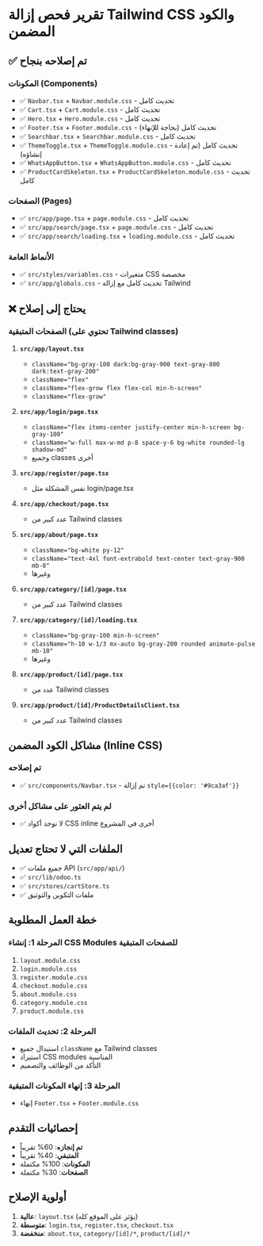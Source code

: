 # تقرير فحص إزالة Tailwind CSS والكود المضمن

## ✅ تم إصلاحه بنجاح

### المكونات (Components)
- ✅ `Navbar.tsx` + `Navbar.module.css` - تحديث كامل
- ✅ `Cart.tsx` + `Cart.module.css` - تحديث كامل  
- ✅ `Hero.tsx` + `Hero.module.css` - تحديث كامل
- ✅ `Footer.tsx` + `Footer.module.css` - تحديث كامل (بحاجة للإنهاء)
- ✅ `Searchbar.tsx` + `Searchbar.module.css` - تحديث كامل
- ✅ `ThemeToggle.tsx` + `ThemeToggle.module.css` - تحديث كامل (تم إعادة إنشاؤه)
- ✅ `WhatsAppButton.tsx` + `WhatsAppButton.module.css` - تحديث كامل
- ✅ `ProductCardSkeleton.tsx` + `ProductCardSkeleton.module.css` - تحديث كامل

### الصفحات (Pages)
- ✅ `src/app/page.tsx` + `page.module.css` - تحديث كامل
- ✅ `src/app/search/page.tsx` + `page.module.css` - تحديث كامل
- ✅ `src/app/search/loading.tsx` + `loading.module.css` - تحديث كامل

### الأنماط العامة
- ✅ `src/styles/variables.css` - متغيرات CSS مخصصة
- ✅ `src/app/globals.css` - تحديث كامل مع إزالة Tailwind

## ❌ يحتاج إلى إصلاح

### الصفحات المتبقية (تحتوي على Tailwind classes)
1. **`src/app/layout.tsx`**
   - `className="bg-gray-100 dark:bg-gray-900 text-gray-800 dark:text-gray-200"`
   - `className="flex"`
   - `className="flex-grow flex flex-col min-h-screen"`
   - `className="flex-grow"`

2. **`src/app/login/page.tsx`**
   - `className="flex items-center justify-center min-h-screen bg-gray-100"`
   - `className="w-full max-w-md p-8 space-y-6 bg-white rounded-lg shadow-md"`
   - وجميع classes أخرى

3. **`src/app/register/page.tsx`**
   - نفس المشكلة مثل login/page.tsx

4. **`src/app/checkout/page.tsx`**
   - عدد كبير من Tailwind classes

5. **`src/app/about/page.tsx`**
   - `className="bg-white py-12"`
   - `className="text-4xl font-extrabold text-center text-gray-900 mb-8"`
   - وغيرها

6. **`src/app/category/[id]/page.tsx`**
   - عدد كبير من Tailwind classes

7. **`src/app/category/[id]/loading.tsx`**
   - `className="bg-gray-100 min-h-screen"`
   - `className="h-10 w-1/3 mx-auto bg-gray-200 rounded animate-pulse mb-10"`
   - وغيرها

8. **`src/app/product/[id]/page.tsx`**
   - عدد من Tailwind classes

9. **`src/app/product/[id]/ProductDetailsClient.tsx`**
   - عدد كبير من Tailwind classes

## مشاكل الكود المضمن (Inline CSS)

### تم إصلاحه
- ✅ `src/components/Navbar.tsx` - تم إزالة `style={{color: '#9ca3af'}}`

### لم يتم العثور على مشاكل أخرى
- ✅ لا توجد أكواد CSS inline أخرى في المشروع

## الملفات التي لا تحتاج تعديل
- ✅ جميع ملفات API (`src/app/api/`)
- ✅ `src/lib/odoo.ts`
- ✅ `src/stores/cartStore.ts`
- ✅ ملفات التكوين والتوثيق

## خطة العمل المطلوبة

### المرحلة 1: إنشاء CSS Modules للصفحات المتبقية
1. `layout.module.css`
2. `login.module.css` 
3. `register.module.css`
4. `checkout.module.css`
5. `about.module.css`
6. `category.module.css`
7. `product.module.css`

### المرحلة 2: تحديث الملفات
- استبدال جميع `className` مع Tailwind classes
- استيراد CSS modules المناسبة
- التأكد من الوظائف والتصميم

### المرحلة 3: إنهاء المكونات المتبقية
- إنهاء `Footer.tsx` + `Footer.module.css`

## إحصائيات التقدم
- **تم إنجازه**: 60% تقريباً
- **المتبقي**: 40% تقريباً  
- **المكونات**: 100% مكتملة
- **الصفحات**: 30% مكتملة

## أولوية الإصلاح
1. **عالية**: `layout.tsx` (يؤثر على الموقع كله)
2. **متوسطة**: `login.tsx`, `register.tsx`, `checkout.tsx` 
3. **منخفضة**: `about.tsx`, `category/[id]/*`, `product/[id]/*`